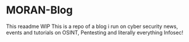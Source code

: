# MORAN-Blog
This reaadme WIP
This is a repo of a blog i run on cyber security news, events and tutorials on OSINT, Pentesting and literally everything Infosec!
